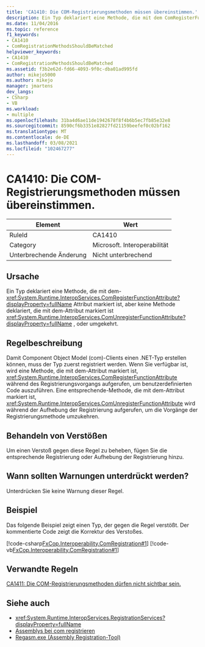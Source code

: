 ```yaml
---
title: 'CA1410: Die COM-Registrierungsmethoden müssen übereinstimmen.'
description: Ein Typ deklariert eine Methode, die mit dem ComRegisterFunction-Attribut markiert ist, aber keine Methode deklariert, die mit dem ComUnregisterFunction-Attribut markiert ist, oder umgekehrt.
ms.date: 11/04/2016
ms.topic: reference
f1_keywords:
- CA1410
- ComRegistrationMethodsShouldBeMatched
helpviewer_keywords:
- CA1410
- ComRegistrationMethodsShouldBeMatched
ms.assetid: f3b2e62d-fd66-4093-9f0c-dba01ad995fd
author: mikejo5000
ms.author: mikejo
manager: jmartens
dev_langs:
- CSharp
- VB
ms.workload:
- multiple
ms.openlocfilehash: 31ba4d6ae11de1942678f8f4b6b5ec7fb85e32e8
ms.sourcegitcommit: 8590cf6b3351e82827fd21159beefef0c02bf162
ms.translationtype: MT
ms.contentlocale: de-DE
ms.lasthandoff: 03/08/2021
ms.locfileid: "102467277"
---
```

# <a name="ca1410-com-registration-methods-should-be-matched"></a>CA1410: Die COM-Registrierungsmethoden müssen übereinstimmen.

|Element|Wert|
|-|-|
|RuleId|CA1410|
|Category|Microsoft. Interoperabilität|
|Unterbrechende Änderung|Nicht unterbrechend|

## <a name="cause"></a>Ursache

Ein Typ deklariert eine Methode, die mit dem- <xref:System.Runtime.InteropServices.ComRegisterFunctionAttribute?displayProperty=fullName> Attribut markiert ist, aber keine Methode deklariert, die mit dem-Attribut markiert ist <xref:System.Runtime.InteropServices.ComUnregisterFunctionAttribute?displayProperty=fullName> , oder umgekehrt.

## <a name="rule-description"></a>Regelbeschreibung

Damit Component Object Model (com)-Clients einen .NET-Typ erstellen können, muss der Typ zuerst registriert werden. Wenn Sie verfügbar ist, wird eine Methode, die mit dem-Attribut markiert ist, <xref:System.Runtime.InteropServices.ComRegisterFunctionAttribute> während des Registrierungsvorgangs aufgerufen, um benutzerdefinierten Code auszuführen. Eine entsprechende-Methode, die mit dem-Attribut markiert ist, <xref:System.Runtime.InteropServices.ComUnregisterFunctionAttribute> wird während der Aufhebung der Registrierung aufgerufen, um die Vorgänge der Registrierungsmethode umzukehren.

## <a name="how-to-fix-violations"></a>Behandeln von Verstößen

Um einen Verstoß gegen diese Regel zu beheben, fügen Sie die entsprechende Registrierung oder Aufhebung der Registrierung hinzu.

## <a name="when-to-suppress-warnings"></a>Wann sollten Warnungen unterdrückt werden?

Unterdrücken Sie keine Warnung dieser Regel.

## <a name="example"></a>Beispiel

Das folgende Beispiel zeigt einen Typ, der gegen die Regel verstößt. Der kommentierte Code zeigt die Korrektur des Verstoßes.

[!code-csharp[FxCop.Interoperability.ComRegistration#1](../code-quality/codesnippet/CSharp/ca1410-com-registration-methods-should-be-matched_1.cs)]
[!code-vb[FxCop.Interoperability.ComRegistration#1](../code-quality/codesnippet/VisualBasic/ca1410-com-registration-methods-should-be-matched_1.vb)]

## <a name="related-rules"></a>Verwandte Regeln

[CA1411: Die COM-Registrierungsmethoden dürfen nicht sichtbar sein.](../code-quality/ca1411.md)

## <a name="see-also"></a>Siehe auch

- <xref:System.Runtime.InteropServices.RegistrationServices?displayProperty=fullName>
- [Assemblys bei com registrieren](/dotnet/framework/interop/registering-assemblies-with-com)
- [Regasm.exe (Assembly Registration-Tool)](/dotnet/framework/tools/regasm-exe-assembly-registration-tool)

